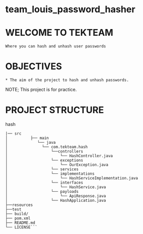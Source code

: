 # team_louis_password_hasher
 # WELCOME TO TEKTEAM
    Where you can hash and unhash user passwords

# OBJECTIVES

    * The aim of the project to hash and unhash passwords.
NOTE; This project is for practice.

# PROJECT STRUCTURE

hash
```|──.mvn
|── src
│          ├── main
│             └── java
│               └── com.tekteam.hash
│                   └──controllers
│                       └── HashController.java
│                   └── exceptions
│                       └── OurException.java
│                   └── services
│                   └── implementations
│                       └── HashServiceImplementation.java
│                   └── interfaces
│                       └── HashService.java
│                   └── payloads
│                       └── ApiResponse.java
│                   └── HashApplication.java
├──resources
├──test
├── build/
├── pom.xml
├── README.md
└── LICENSE```

